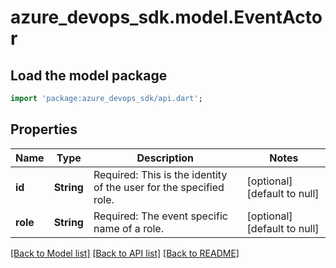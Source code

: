# azure_devops_sdk.model.EventActor

## Load the model package
```dart
import 'package:azure_devops_sdk/api.dart';
```

## Properties
Name | Type | Description | Notes
------------ | ------------- | ------------- | -------------
**id** | **String** | Required: This is the identity of the user for the specified role. | [optional] [default to null]
**role** | **String** | Required: The event specific name of a role. | [optional] [default to null]

[[Back to Model list]](../README.md#documentation-for-models) [[Back to API list]](../README.md#documentation-for-api-endpoints) [[Back to README]](../README.md)


